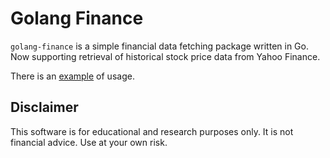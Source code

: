 # Golang Finance

`golang-finance` is a simple financial data fetching package written in Go.
Now supporting retrieval of historical stock price data from Yahoo Finance.  
  
There is an [example](https://github.com/yamyard/golang-finance/blob/main/example/main.go) of usage.

## Disclaimer

This software is for educational and research purposes only. It is not financial advice. Use at your own risk.
